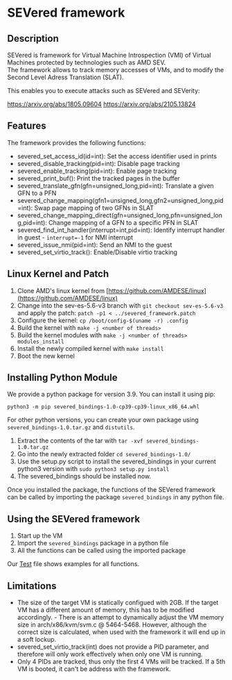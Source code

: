 # SEVered framework

## Description

SEVered is framework for Virtual Machine Introspection (VMI) of Virtual Machines protected by technologies such as AMD SEV.  
The framework allows to track memory accesses of VMs, and to modify the Second Level Adress Translation (SLAT).

This enables you to execute attacks such as SEVered and SEVerity:  

<https://arxiv.org/abs/1805.09604>
<https://arxiv.org/abs/2105.13824>

## Features

The framework provides the following functions:
- severed_set_access_id(id=int): Set the access identifier used in prints
- severed_disable_tracking(pid=int): Disable page tracking
- severed_enable_tracking(pid=int): Enable page tracking
- severed_print_buf(): Print the tracked pages in the buffer
- severed_translate_gfn(gfn=unsigned_long,pid=int): Translate a given GFN to a PFN
- severed_change_mapping(gfn1=unsigned_long,gfn2=unsigned_long,pid=int): Swap page mapping of two GFNs in SLAT
- severed_change_mapping_direct(gfn=unsigned_long,pfn=unsigned_long,pid=int): Change mapping of a GFN to a specific PFN in SLAT
- severed_find_int_handler(interrupt=int,pid=int): Identify interrupt handler in guest
        - ```interrupt=-1``` for NMI interrupt
- severed_issue_nmi(pid=int): Send an NMI to the guest
- severed_set_virtio_track(): Enable/Disable virtio tracking

## Linux Kernel and Patch

1. Clone AMD's linux kernel from [https://github.com/AMDESE/linux](https://github.com/AMDESE/linux)  
2. Change into the sev-es-5.6-v3 branch with ```git checkout sev-es-5.6-v3``` and apply the patch: ```patch -p1 < ../severed_framework.patch```
3. Configure the kernel: ```cp /boot/config-$(uname -r) .config```
4. Build the kernel with ```make -j <number of threads>``` 
5. Build the kernel modules with ```make -j <number of threads> modules_install```
6. Install the newly compiled kernel with ```make install```
7. Boot the new kernel

## Installing Python Module

We provide a python package for version 3.9. You can install it using pip:

```
python3 -m pip severed_bindings-1.0-cp39-cp39-linux_x86_64.whl
```

For other python versions, you can create your own package using ```severed_bindings-1.0.tar.gz``` and ```distutils```.

1. Extract the contents of the tar with ```tar -xvf severed_bindings-1.0.tar.gz```
2. Go into the newly extracted folder ```cd severed_bindings-1.0/```
3. Use the setup.py script to install the severed_bindings in your current python3 version with ```sudo python3 setup.py install```
4. The severed_bindings should be installed now.

Once you installed the package, the functions of the SEVered framework can be called by importing the package ```severed_bindings``` in any python file.

## Using the SEVered framework

1. Start up the VM
2. Import the ```severed_bindings``` package in a python file
3. All the functions can be called using the imported package

Our [Test](./test.py) file shows examples for all functions. 

## Limitations

- The size of the target VM is statically configued with 2GB. If the target VM has a different amount of memory, this has to be modified accordingly.
        - There is an attempt to dynamically adjust the VM memory size in arch/x86/kvm/svm.c @ 5464-5468. However, although the correct size is calculated, when used with the framework it will end up in a soft lockup.
- severed_set_virtio_track(int) does not provide a PID parameter, and therefore will only work effectively when only one VM is running.
- Only 4 PIDs are tracked, thus only the first 4 VMs will be tracked. If a 5th VM is booted, it can't be address with the framework.
